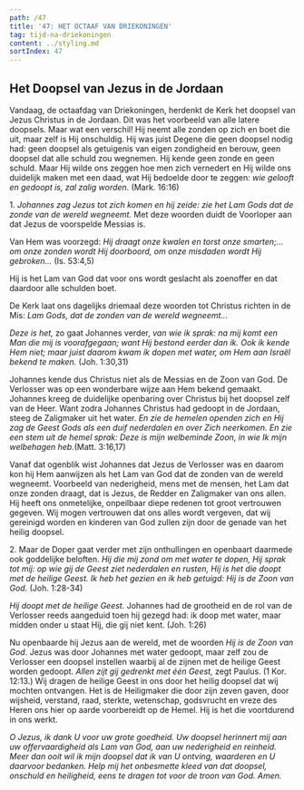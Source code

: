 ```yaml
---
path: /47
title: '47: HET OCTAAF VAN DRIEKONINGEN'
tag: tijd-na-driekoningen
content: ../styling.md
sortIndex: 47
---
```


## Het Doopsel van Jezus in de Jordaan

Vandaag, de octaafdag van Driekoningen, herdenkt de Kerk het doopsel van Jezus Christus in de Jordaan. Dit was het voorbeeld van alle latere doopsels. Maar wat een verschil! Hij neemt alle zonden op zich en boet die uit, maar zelf is Hij onschuldig. Hij was juist Degene die geen doopsel nodig had: geen doopsel als getuigenis van eigen zondigheid en berouw, geen doopsel dat alle schuld zou wegnemen. Hij kende geen zonde en geen schuld. Maar Hij wilde ons zeggen hoe men zich vernedert en Hij wilde ons duidelijk maken met een daad, wat Hij bedoelde door te zeggen: _wie gelooft en gedoopt is, zal zalig worden_. (Mark. 16:16)

1\. _Johannes zag Jezus tot zich komen en hij zeide: zie het Lam Gods dat de zonde van de wereld wegneemt._ Met deze woorden duidt de Voorloper aan dat Jezus de voorspelde Messias is.

Van Hem was voorzegd: _Hij draagt _onze_ kwalen en torst _onze_ smarten;... om _onze_ zonden wordt Hij doorboord, om _onze_ misdaden wordt Hij gebroken..._ (Is. 53:4,5)

Hij is het Lam van God dat voor ons wordt geslacht als zoenoffer en dat daardoor alle schulden boet.

De Kerk laat ons dagelijks driemaal deze woorden tot Christus richten in de Mis: _Lam Gods, dat de zonden van de wereld wegneemt..._

_Deze is het,_ zo gaat Johannes verder, _van wie ik sprak: na mij komt een Man die mij is voorafgegaan; want Hij bestond eerder dan ik. Ook ik kende Hem niet; maar juist daarom kwam ik dopen met water, om Hem aan Israël bekend te maken._ (Joh. 1:30,31)

Johannes kende dus Christus niet als de Messias en de Zoon van God. De Verlosser was op een wonderbare wijze aan Hem bekend gemaakt. Johannes kreeg de duidelijke openbaring over Christus bij het doopsel zelf van de Heer. Want zodra Johannes Christus had gedoopt in de Jordaan, steeg de Zaligmaker uit het water. _En zie de hemelen openden zich en Hij zag de Geest Gods als een duif nederdalen en over Zich neerkomen. En zie een stem uit de hemel sprak: Deze is mijn welbeminde Zoon, in wie Ik mijn welbehagen heb._(Matt. 3:16,17)

Vanaf dat ogenblik wist Johannes dat Jezus de Verlosser was en daarom kon hij Hem aanwijzen als het Lam van God dat de zonden van de wereld wegneemt. Voorbeeld van nederigheid, mens met de mensen, het Lam dat onze zonden draagt, dat is Jezus, de Redder en Zaligmaker van ons allen. Hij heeft ons onmetelijke, onpeilbaar diepe redenen tot groot vertrouwen gegeven. Wij mogen vertrouwen dat ons alles wordt vergeven, dat wij gereinigd worden en kinderen van God zullen zijn door de genade van het heilig doopsel.

2\. Maar de Doper gaat verder met zijn onthullingen en openbaart daarmede ook goddelijke beloften. _Hij die mij zond om met water te dopen, Hij sprak tot mij: op wie gij de Geest ziet nederdalen en rusten, Hij is het die doopt met de heilige Geest. Ik heb het gezien en ik heb getuigd: Hij is de Zoon van God._ (Joh. 1:28-34)

_Hij doopt met de heilige Geest._ Johannes had de grootheid en de rol van de Verlosser reeds aangeduid toen hij gezegd had: ik doop met water, maar midden onder u staat Hij, die gij niet kent. (Joh. 1:26)

Nu openbaarde hij Jezus aan de wereld, met de woorden _Hij is de Zoon van God_. Jezus was door Johannes met water gedoopt, maar zelf zou de Verlosser een doopsel instellen waarbij al de zijnen met de heilige Geest worden gedoopt. _Allen zijt gij gedrenkt met één Geest,_ zegt Paulus. (1 Kor. 12:13.) Wij dragen de heilige Geest in ons door het heilig doopsel dat wij mochten ontvangen. Het is de Heiligmaker die door zijn zeven gaven, door wijsheid, verstand, raad, sterkte, wetenschap, godsvrucht en vreze des Heren ons hier op aarde voorbereidt op de Hemel. Hij is het die voortdurend in ons werkt.

_O Jezus, ik dank U voor uw grote goedheid. Uw doopsel herinnert mij aan uw offervaardigheid als Lam van God, aan uw nederigheid en reinheid._  
_Meer dan ooit wil ik mijn doopsel dat ik van U ontving, waarderen en U daarvoor bedanken. Help mij het onbesmette kleed van dat doopsel, onschuld en heiligheid, eens te dragen tot voor de troon van God. Amen._

